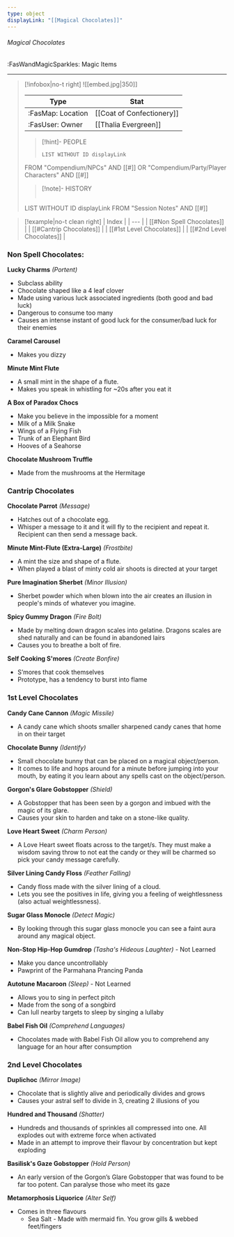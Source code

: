 ```yaml
---
type: object
displayLink: "[[Magical Chocolates]]"
---
```


###### Magical Chocolates
<span class="sub2">:FasWandMagicSparkles: Magic Items</span>
___

> [!infobox|no-t right]
> ![[embed.jpg|350]]
>
> | Type | Stat |
> | ---- | ---- |
> | :FasMap: Location | [[Coat of Confectionery]] |
> | :FasUser: Owner | [[Thalia Evergreen]] |
>
>>[!hint]- PEOPLE
>>```dataview
>>LIST WITHOUT ID displayLink
>FROM "Compendium/NPCs" AND [[#]] OR "Compendium/Party/Player Characters" AND [[#]]
>
>>[!note]- HISTORY
>>```dataview
>LIST WITHOUT ID displayLink
>FROM "Session Notes" AND [[#]]

> [!example|no-t clean right]
> | Index |
> | --- |
> | [[#Non Spell Chocolates]] |
> | [[#Cantrip Chocolates]] |
> | [[#1st Level Chocolates]] |
> | [[#2nd Level Chocolates]] |

### Non Spell Chocolates:

**Lucky Charms** *(Portent)*
- Subclass ability
- Chocolate shaped like a 4 leaf clover
- Made using various luck associated ingredients (both good and bad luck)
- Dangerous to consume too many
- Causes an intense instant of good luck for the consumer/bad luck for their enemies

**Caramel Carousel**
- Makes you dizzy

**Minute Mint Flute**
- A small mint in the shape of a flute.
- Makes you speak in whistling for ~20s after you eat it
    
**A Box of Paradox Chocs**
- Make you believe in the impossible for a moment
- Milk of a Milk Snake 
- Wings of a Flying Fish
- Trunk of an Elephant Bird
- Hooves of a Seahorse

**Chocolate Mushroom Truffle**
- Made from the mushrooms at the Hermitage

### Cantrip Chocolates

**Chocolate Parrot** *(Message)*
- Hatches out of a chocolate egg. 
- Whisper a message to it and it will fly to the recipient and repeat it. Recipient can then send a message back.

**Minute Mint-Flute (Extra-Large)** *(Frostbite)*
- A mint the size and shape of a flute. 
- When played a blast of minty cold air shoots is directed at your target
    
**Pure Imagination Sherbet** *(Minor Illusion)*
- Sherbet powder which when blown into the air creates an illusion in people's minds of whatever you imagine.

**Spicy Gummy Dragon** *(Fire Bolt)*
- Made by melting down dragon scales into gelatine. Dragons scales are shed naturally and can be found in abandoned lairs
- Causes you to breathe a bolt of fire.
    
**Self Cooking S'mores** *(Create Bonfire)*
- S’mores that cook themselves
- Prototype, has a tendency to burst into flame

### 1st Level Chocolates

**Candy Cane Cannon** *(Magic Missile)*
- A candy cane which shoots smaller sharpened candy canes that home in on their target
    
**Chocolate Bunny** *(Identify)*
- Small chocolate bunny that can be placed on a magical object/person.
- It comes to life and hops around for a minute before jumping into your mouth, by eating it you learn about any spells cast on the object/person.
    
**Gorgon's Glare Gobstopper** *(Shield)*
- A Gobstopper that has been seen by a gorgon and imbued with the magic of its glare. 
- Causes your skin to harden and take on a stone-like quality. 

**Love Heart Sweet** *(Charm Person)*
- A Love Heart sweet floats across to the target/s. They must make a wisdom saving throw to not eat the candy or they will be charmed so pick your candy message carefully.
    
**Silver Lining Candy Floss** *(Feather Falling)*
- Candy floss made with the silver lining of a cloud. 
- Lets you see the positives in life, giving you a feeling of weightlessness (also actual weightlessness).
    
**Sugar Glass Monocle** *(Detect Magic)*
- By looking through this sugar glass monocle you can see a faint aura around any magical object. 
    
**Non-Stop Hip-Hop Gumdrop** *(Tasha's Hideous Laughter)* - Not Learned
- Make you dance uncontrollably
- Pawprint of the Parmahana Prancing Panda
    
**Autotune Macaroon** *(Sleep)* - Not Learned
- Allows you to sing in perfect pitch
- Made from the song of a songbird
- Can lull nearby targets to sleep by singing a lullaby
    
**Babel Fish Oil** *(Comprehend Languages)*
- Chocolates made with Babel Fish Oil allow you to comprehend any language for an hour after consumption 

### 2nd Level Chocolates

**Duplichoc** *(Mirror Image)*
- Chocolate that is slightly alive and periodically divides and grows
- Causes your astral self to divide in 3, creating 2 illusions of you
    
**Hundred and Thousand** *(Shatter)*
- Hundreds and thousands of sprinkles all compressed into one. All explodes out with extreme force when activated
- Made in an attempt to improve their flavour by concentration but kept exploding
    
**Basilisk's Gaze Gobstopper** *(Hold Person)*
- An early version of the Gorgon’s Glare Gobstopper that was found to be far too potent. Can paralyse those who meet its gaze
    
**Metamorphosis Liquorice** *(Alter Self)*
- Comes in three flavours
	- Sea Salt - Made with mermaid fin. You grow gills & webbed feet/fingers

